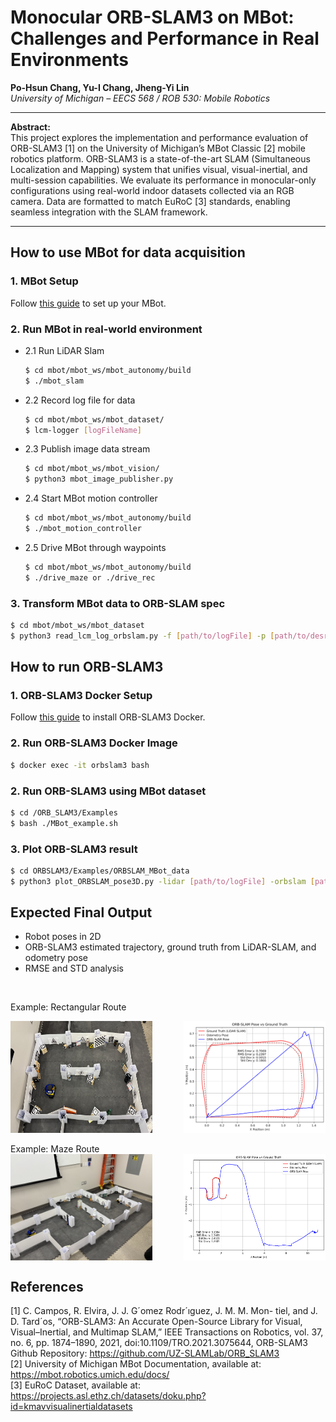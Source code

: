 # Monocular ORB-SLAM3 on MBot: Challenges and Performance in Real Environments

**Po-Hsun Chang, Yu-I Chang, Jheng-Yi Lin**<br>
*University of Michigan – EECS 568 / ROB 530: Mobile Robotics*

---

**Abstract:**  
This project explores the implementation and performance evaluation of ORB-SLAM3 [1] on the University of Michigan’s MBot Classic [2] mobile robotics platform. ORB-SLAM3 is a state-of-the-art SLAM (Simultaneous Localization and Mapping) system that unifies visual, visual-inertial, and multi-session capabilities. We evaluate its performance in monocular-only configurations using real-world indoor datasets collected via an RGB camera. Data are formatted to match EuRoC [3] standards, enabling seamless integration with the SLAM framework.

---  

## How to use MBot for data acquisition

### 1. MBot Setup
Follow [this guide](https://mbot.robotics.umich.edu/docs/hardware/classic/) to set up your MBot.

### 2. Run MBot in real-world environment
 - 2.1 Run LiDAR Slam
    ```bash
    $ cd mbot/mbot_ws/mbot_autonomy/build
    $ ./mbot_slam
    ```

 - 2.2 Record log file for data
    ```bash
    $ cd mbot/mbot_ws/mbot_dataset/
    $ lcm-logger [logFileName]
    ```

 - 2.3 Publish image data stream
    ```bash
    $ cd mbot/mbot_ws/mbot_vision/
    $ python3 mbot_image_publisher.py
    ```

 - 2.4 Start MBot motion controller
    ```bash
    $ cd mbot/mbot_ws/mbot_autonomy/build
    $ ./mbot_motion_controller
    ```

 - 2.5 Drive MBot through waypoints
    ```bash
    $ cd mbot/mbot_ws/mbot_autonomy/build
    $ ./drive_maze or ./drive_rec
    ```

### 3. Transform MBot data to ORB-SLAM spec
```bash
$ cd mbot/mbot_ws/mbot_dataset
$ python3 read_lcm_log_orbslam.py -f [path/to/logFile] -p [path/to/desried/datasetFolder]
```

## How to run ORB-SLAM3

### 1. ORB-SLAM3 Docker Setup
Follow [this guide](https://github.com/jahaniam/orbslam3_docker) to install ORB-SLAM3 Docker.

### 2. Run ORB-SLAM3 Docker Image
```bash
$ docker exec -it orbslam3 bash
```

### 2. Run ORB-SLAM3 using MBot dataset
```bash
$ cd /ORB_SLAM3/Examples
$ bash ./MBot_example.sh
```
### 3. Plot ORB-SLAM3 result
```bash
$ cd ORBSLAM3/Examples/ORBSLAM_MBot_data
$ python3 plot_ORBSLAM_pose3D.py -lidar [path/to/logFile] -orbslam [path/to/orbslam/result]
```

## Expected Final Output
 - Robot poses in 2D
 - ORB-SLAM3 estimated trajectory, ground truth from LiDAR-SLAM, and odometry pose
 - RMSE and STD analysis
<br>

Example: Rectangular Route
<div style="display: flex; justify-content: space-between;">
   <img src="media/rectangular_env.jpg" alt="Rectangular Route" style="width: 45%;" />
   <img src="media/orbslam3_mbot_rec.png" alt="ORB-SLAM3 Trajectory vs Ground Truth in Rectangular Route" style="width: 45%;" />
</div>
<br>
Example: Maze Route
<div style="display: flex; justify-content: space-between;">
   <img src="media/maze_env.jpg" alt="Maze Route" style="width: 45%;" />
   <img src="media/orbslam_mono_maze.png" alt="ORB-SLAM3 Trajectory vs Ground Truth in Maze Route" style="width: 45%;" />
</div>

## References
[1] C. Campos, R. Elvira, J. J. G´omez Rodr´ıguez, J. M. M. Mon-
tiel, and J. D. Tard´os, “ORB-SLAM3: An Accurate Open-Source
Library for Visual, Visual–Inertial, and Multimap SLAM,” IEEE
Transactions on Robotics, vol. 37, no. 6, pp. 1874–1890, 2021, doi:10.1109/TRO.2021.3075644, ORB-SLAM3 Github Repository: https://github.com/UZ-SLAMLab/ORB_SLAM3<br>
[2] University of Michigan MBot Documentation, available at: https://mbot.robotics.umich.edu/docs/<br>
[3] EuRoC Dataset, available at: https://projects.asl.ethz.ch/datasets/doku.php?id=kmavvisualinertialdatasets

